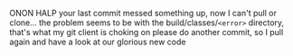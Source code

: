 ONON HALP
your last commit messed something up, now I can't pull or clone...
the problem seems to be with the build/classes/```<error>``` directory, that's what my git client is choking on
please do another commit, so I pull again and have a look at our glorious new code